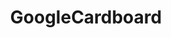 ---
title: GoogleCardboard
crosslinks:
- GearVR
- daydream
- youtubefactsbot
- vridge
- youtubot
- Android
- oculus
- cardboardVR
- Vive
- xkcd
- PSVR
- tmsbmeta
- linux
- oculusnsfw
- uncharted
- virtualreality
- gadgets
- autotldr
- mobilevrstation
- cardboard
---
